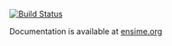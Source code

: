 [![Build Status](http://fommil.com/api/badges/ensime/ensime-sbt/status.svg)](http://fommil.com/ensime/ensime-sbt)

Documentation is available at [ensime.org](http://ensime.org/build_tools/sbt)

